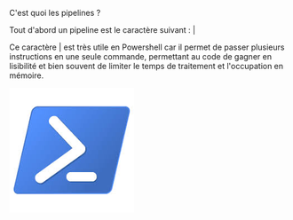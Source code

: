 C'est quoi les pipelines ? 

Tout d'abord un pipeline est le caractère suivant : |

Ce caractère | est très utile en Powershell car il permet de passer plusieurs instructions en une seule commande, permettant au code de gagner en
lisibilité et bien souvent de limiter le temps de traitement et l'occupation en mémoire.

![](https://github.com/EnzoooPNT/Powershell/blob/main/IMAGE/powershell%20logo.jpg)
